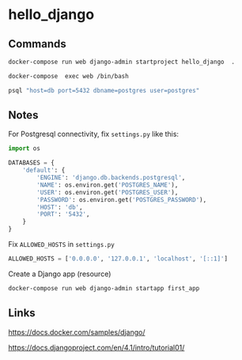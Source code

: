 # hello_django

## Commands

```bash
docker-compose run web django-admin startproject hello_django  .

docker-compose  exec web /bin/bash

psql "host=db port=5432 dbname=postgres user=postgres"
```

## Notes

For Postgresql connectivity, fix `settings.py` like this:

```python
import os

DATABASES = {
    'default': {
        'ENGINE': 'django.db.backends.postgresql',
        'NAME': os.environ.get('POSTGRES_NAME'),
        'USER': os.environ.get('POSTGRES_USER'),
        'PASSWORD': os.environ.get('POSTGRES_PASSWORD'),
        'HOST': 'db',
        'PORT': '5432',
    }
}
```

Fix `ALLOWED_HOSTS` in `settings.py`

```python
ALLOWED_HOSTS = ['0.0.0.0', '127.0.0.1', 'localhost', '[::1]']
```
Create a Django app (resource)

```bash
docker-compose run web django-admin startapp first_app
```


## Links

https://docs.docker.com/samples/django/

https://docs.djangoproject.com/en/4.1/intro/tutorial01/

